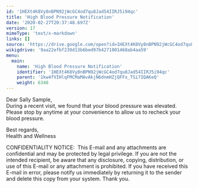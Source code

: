 ```yaml
---
id: '1HEXt4K8Vy8nBPN92jWcGC4od7qu8Jad54IIRJ5i94qc'
title: 'High Blood Pressure Notification'
date: '2020-02-27T20:37:48.697Z'
version: 17
mimeType: 'text/x-markdown'
links: []
source: 'https://drive.google.com/open?id=1HEXt4K8Vy8nBPN92jWcGC4od7qu8Jad54IIRJ5i94qc'
wikigdrive: '9aa22efbf239d13b6bed97b4271001468ab4aa59'
menu:
  main:
    name: 'High Blood Pressure Notification'
    identifier: '1HEXt4K8Vy8nBPN92jWcGC4od7qu8Jad54IIRJ5i94qc'
    parent: '1kw4fVIHlqFMCMaMAvAkjN6dnmHZjQFFx_TSi7IQAKeQ'
    weight: 6340
---
```

Dear Sally Sample,   
During a recent visit, we found that your blood pressure was elevated. Please stop by anytime at your convenience to allow us to recheck your blood pressure.

Best regards,  
Health and Wellness

CONFIDENTIALITY NOTICE:  This E-mail and any attachments are confidential and may be protected by legal privilege. If you are not the intended recipient, be aware that any disclosure, copying, distribution, or use of this E-mail or any attachment is prohibited. If you have received this E-mail in error, please notify us immediately by returning it to the sender and delete this copy from your system. Thank you.
